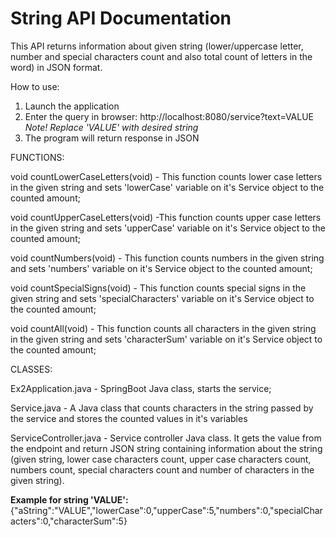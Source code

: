 # String API Documentation

This API returns information about given string (lower/uppercase letter, number and special characters count and also total count of letters in the word) in JSON format.

How to use:
1. Launch the application
2. Enter the query in browser: http://localhost:8080/service?text=VALUE 
      *Note! Replace 'VALUE' with desired string*
3. The program will return response in JSON

FUNCTIONS:

void countLowerCaseLetters(void) - This function counts lower case letters in the given string and sets 'lowerCase' variable on it's Service object to the counted amount; 

void countUpperCaseLetters(void) -This function counts upper case letters in the given string and sets 'upperCase' variable on it's Service object to the counted amount;

void countNumbers(void) - This function counts numbers in the given string and sets 'numbers' variable on it's Service object to the counted amount;

void countSpecialSigns(void) - This function counts special signs in the given string and sets 'specialCharacters' variable on it's Service object to the counted amount;

void countAll(void) - This function counts all characters in the given string in the given string and sets 'characterSum' variable on it's Service object to the counted amount;

CLASSES:

Ex2Application.java - SpringBoot Java class, starts the service;

Service.java - A Java class that counts characters in the string passed by the service and stores the counted values in it's variables

ServiceController.java - Service controller Java class. It gets the value from the endpoint and return JSON string containing information about the string (given string, lower case characters count, upper case characters count, numbers count, special characters count and number of characters in the given string). 

**Example for string 'VALUE':**
{"aString":"VALUE","lowerCase":0,"upperCase":5,"numbers":0,"specialCharacters":0,"characterSum":5}
